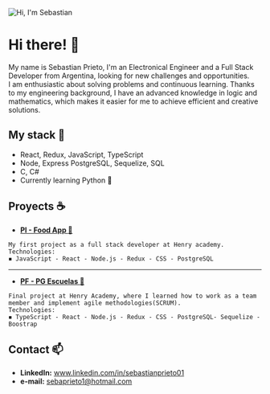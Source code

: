 ![Hi, I'm Sebastian](http://drive.google.com/uc?export=view&id=14LEtIEpGbXP7-pBa5TmDco5D8h4WW3XX)


# Hi there! :wave:

My name is Sebastian Prieto, I'm an Electronical Engineer and a Full Stack Developer from Argentina, looking for new challenges and opportunities.
<br />
I am enthusiastic about solving problems and continuous learning. Thanks to my engineering background, I have an advanced knowledge in logic and mathematics, which makes it easier for me to achieve efficient and creative solutions.

## My stack :page_with_curl:

*	React, Redux, JavaScript, TypeScript⁣
*	Node, Express⁣ PostgreSQL, Sequelize, SQL⁣
*	C, C#
* Currently learning Python 🤖

## Proyects :coffee:

* **[PI - Food App :fork_and_knife:](https://github.com/SebaPrieto1/PI-foods/tree/main/PI-Food-main)**
```
My first project as a full stack developer at Henry academy.
Technologies:
◾ JavaScript - React - Node.js - Redux - CSS - PostgreSQL
```
<hr />

* **[PF - PG Escuelas :book:](https://github.com/PG-HENRY-13/PG-Escuelas)** 
```
Final project at Henry Academy, where I learned how to work as a team member and implement agile methodologies(SCRUM).
Technologies:
◾ TypeScript - React - Node.js - Redux - CSS - PostgreSQL- Sequelize -Boostrap 
```

## Contact 📫
* **LinkedIn:** www.linkedin.com/in/sebastianprieto01
* **e-mail:** sebaprieto1@hotmail.com


<!--
**SebaPrieto1/SebaPrieto1** is a ✨ _special_ ✨ repository because its `README.md` (this file) appears on your GitHub profile.

Here are some ideas to get you started:

- 🔭 I’m currently working on ...
- 🌱 I’m currently learning ...
- 👯 I’m looking to collaborate on ...
- 🤔 I’m looking for help with ...
- 💬 Ask me about ...
- 📫 How to reach me: ...
- 😄 Pronouns: ...
- ⚡ Fun fact: ...
-->
